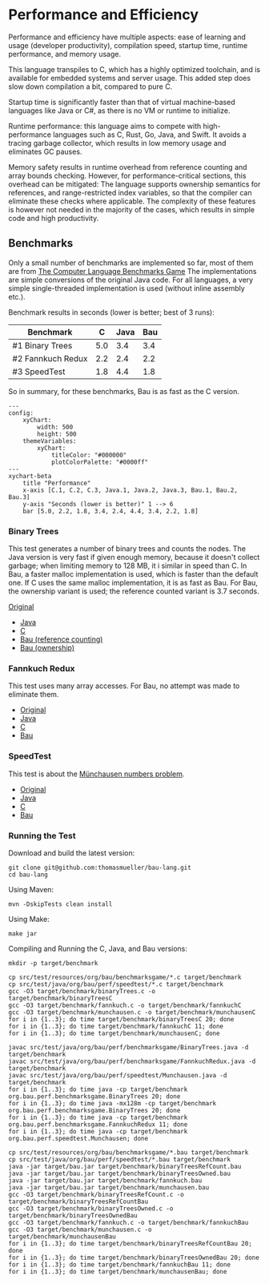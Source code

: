 # Performance and Efficiency

Performance and efficiency have multiple aspects: ease of learning and usage
(developer productivity), compilation speed, startup time, runtime performance, and memory usage.

This language transpiles to C, which has a highly optimized toolchain, and is available
for embedded systems and server usage. This added step does slow down compilation a bit,
compared to pure C.

Startup time is significantly faster than that of virtual machine-based languages like Java or C#, 
as there is no VM or runtime to initialize.

Runtime performance: this language aims to compete with high-performance languages
such as C, Rust, Go, Java, and Swift.
It avoids a tracing garbage collector, which results in low memory usage and eliminates GC pauses.

Memory safety results in runtime overhead from reference counting and array bounds checking.
However, for performance-critical sections, this overhead can be mitigated:
The language supports ownership semantics for references, and range-restricted index variables,
so that the compiler can eliminate these checks where applicable.
The complexity of these features is however not needed in the majority of the cases,
which results in simple code and high productivity.

## Benchmarks

Only a small number of benchmarks are implemented so far, most of them are from
<a href="https://benchmarksgame-team.pages.debian.net/benchmarksgame/index.html">The Computer Language Benchmarks Game</a>
The implementations are simple conversions of the original Java code.
For all languages, a very simple single-threaded implementation is used (without inline assembly etc.).

Benchmark results in seconds (lower is better; best of 3 runs):

|Benchmark               |  C |Java| Bau|
|------------------------|----|----|----|
|#1 Binary Trees         | 5.0| 3.4| 3.4|
|#2 Fannkuch Redux       | 2.2| 2.4| 2.2|
|#3 SpeedTest            | 1.8| 4.4| 1.8|

So in summary, for these benchmarks, Bau is as fast as the C version. 

```mermaid
---
config:
    xyChart:
        width: 500
        height: 500
    themeVariables:
        xyChart:
            titleColor: "#000000"
            plotColorPalette: "#0000ff"
---
xychart-beta
    title "Performance"
    x-axis [C.1, C.2, C.3, Java.1, Java.2, Java.3, Bau.1, Bau.2, Bau.3]
    y-axis "Seconds (lower is better)" 1 --> 6
    bar [5.0, 2.2, 1.8, 3.4, 2.4, 4.4, 3.4, 2.2, 1.8]
```

### Binary Trees

This test generates a number of binary trees and counts the nodes.
The Java version is very fast if given enough memory, because it doesn't collect garbage;
when limiting memory to 128 MB, it i similar in speed than C.
In Bau, a faster malloc implementation is used, which is faster than the default one.
If C uses the same malloc implementation, it is as fast as Bau.
For Bau, the ownership variant is used; the reference counted variant is 3.7 seconds.

<a href="https://benchmarksgame-team.pages.debian.net/benchmarksgame/performance/binarytrees.html">Original</a>
 - <a href="../blob/src/test/java/org/bau/perf/benchmarksgame/BinaryTrees.java">Java</a>
 - <a href="../blob/src/test/resources/org/bau/benchmarksgame/binaryTrees.c">C</a>
 - <a href="../blob/src/test/resources/org/bau/perf/benchmarksgame/binaryTrees.bau">Bau (reference counting)</a>
 - <a href="../blob/src/test/resources/org/bau/perf/benchmarksgame/binaryTreesOwned.bau">Bau (ownership)</a>
 
### Fannkuch Redux

This test uses many array accesses. For Bau, no attempt was made to eliminate them.

* <a href="https://benchmarksgame-team.pages.debian.net/benchmarksgame/performance/fannkuchredux.html">Original</a>
* <a href="../blob/src/test/java/org/bau/perf/benchmarksgame/FannkuchRedux.java">Java</a>
* <a href="../blob/blob/src/test/resources/org/bau/benchmarksgame/fannkuch.c">C</a>
* <a href="../blob/src/test/resources/org/bau/perf/benchmarksgame/fannkuch.bau">Bau</a>

### SpeedTest

This test is about the <a href="https://github.com/jabbalaci/SpeedTests">Münchausen numbers problem</a>.

* <a href="https://github.com/jabbalaci/SpeedTests/blob/master/c/main.c">Original</a>
* <a href="../blob/src/test/java/org/bau/perf/speedtest/Munchausen.java">Java</a>
* <a href="../blob/src/test/java/org/bau/perf/speedtest/munchausen.c">C</a>
* <a href="../blob/src/test/java/org/bau/perf/speedtest/munchausen.bau">Bau</a>

### Running the Test

Download and build the latest version:

    git clone git@github.com:thomasmueller/bau-lang.git
    cd bau-lang

Using Maven:

    mvn -DskipTests clean install

Using Make:

    make jar

Compiling and Running the C, Java, and Bau versions:

    mkdir -p target/benchmark

    cp src/test/resources/org/bau/benchmarksgame/*.c target/benchmark
    cp src/test/java/org/bau/perf/speedtest/*.c target/benchmark
    gcc -O3 target/benchmark/binaryTrees.c -o target/benchmark/binaryTreesC
    gcc -O3 target/benchmark/fannkuch.c -o target/benchmark/fannkuchC
    gcc -O3 target/benchmark/munchausen.c -o target/benchmark/munchausenC
    for i in {1..3}; do time target/benchmark/binaryTreesC 20; done
    for i in {1..3}; do time target/benchmark/fannkuchC 11; done    
    for i in {1..3}; do time target/benchmark/munchausenC; done

    javac src/test/java/org/bau/perf/benchmarksgame/BinaryTrees.java -d target/benchmark
    javac src/test/java/org/bau/perf/benchmarksgame/FannkuchRedux.java -d target/benchmark
    javac src/test/java/org/bau/perf/speedtest/Munchausen.java -d target/benchmark
    for i in {1..3}; do time java -cp target/benchmark org.bau.perf.benchmarksgame.BinaryTrees 20; done
    for i in {1..3}; do time java -mx128m -cp target/benchmark org.bau.perf.benchmarksgame.BinaryTrees 20; done
    for i in {1..3}; do time java -cp target/benchmark org.bau.perf.benchmarksgame.FannkuchRedux 11; done
    for i in {1..3}; do time java -cp target/benchmark org.bau.perf.speedtest.Munchausen; done
    
    cp src/test/resources/org/bau/benchmarksgame/*.bau target/benchmark
    cp src/test/java/org/bau/perf/speedtest/*.bau target/benchmark
    java -jar target/bau.jar target/benchmark/binaryTreesRefCount.bau
    java -jar target/bau.jar target/benchmark/binaryTreesOwned.bau
    java -jar target/bau.jar target/benchmark/fannkuch.bau
    java -jar target/bau.jar target/benchmark/munchausen.bau
    gcc -O3 target/benchmark/binaryTreesRefCount.c -o target/benchmark/binaryTreesRefCountBau
    gcc -O3 target/benchmark/binaryTreesOwned.c -o target/benchmark/binaryTreesOwnedBau
    gcc -O3 target/benchmark/fannkuch.c -o target/benchmark/fannkuchBau
    gcc -O3 target/benchmark/munchausen.c -o target/benchmark/munchausenBau
    for i in {1..3}; do time target/benchmark/binaryTreesRefCountBau 20; done
    for i in {1..3}; do time target/benchmark/binaryTreesOwnedBau 20; done
    for i in {1..3}; do time target/benchmark/fannkuchBau 11; done
    for i in {1..3}; do time target/benchmark/munchausenBau; done

